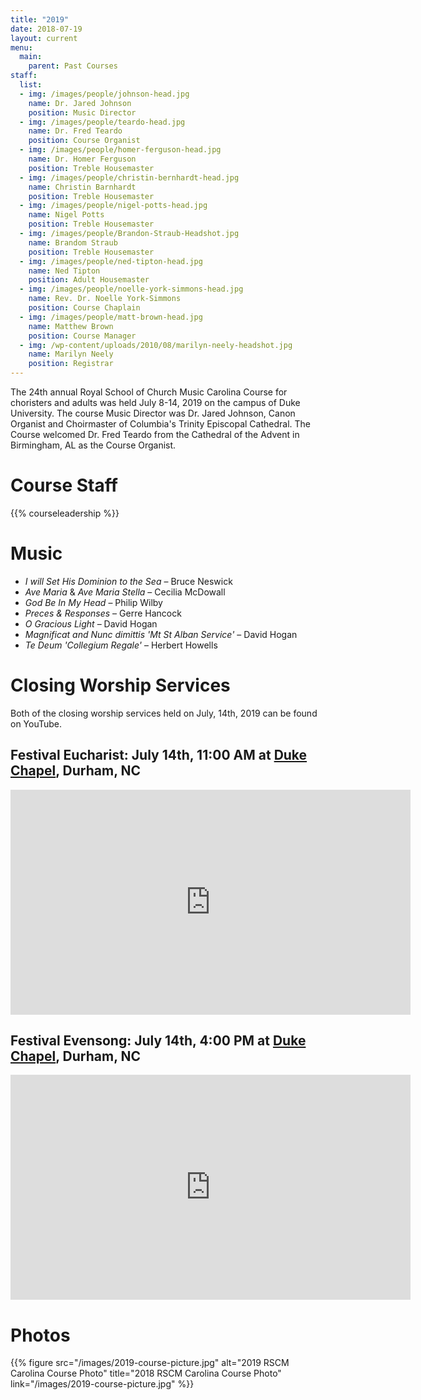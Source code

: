 ```yaml
---
title: "2019"
date: 2018-07-19
layout: current
menu:
  main:
    parent: Past Courses
staff:
  list:
  - img: /images/people/johnson-head.jpg
    name: Dr. Jared Johnson
    position: Music Director
  - img: /images/people/teardo-head.jpg
    name: Dr. Fred Teardo
    position: Course Organist
  - img: /images/people/homer-ferguson-head.jpg
    name: Dr. Homer Ferguson
    position: Treble Housemaster
  - img: /images/people/christin-bernhardt-head.jpg
    name: Christin Barnhardt
    position: Treble Housemaster
  - img: /images/people/nigel-potts-head.jpg
    name: Nigel Potts
    position: Treble Housemaster
  - img: /images/people/Brandon-Straub-Headshot.jpg
    name: Brandom Straub
    position: Treble Housemaster
  - img: /images/people/ned-tipton-head.jpg
    name: Ned Tipton
    position: Adult Housemaster
  - img: /images/people/noelle-york-simmons-head.jpg
    name: Rev. Dr. Noelle York-Simmons
    position: Course Chaplain
  - img: /images/people/matt-brown-head.jpg
    name: Matthew Brown
    position: Course Manager
  - img: /wp-content/uploads/2010/08/marilyn-neely-headshot.jpg
    name: Marilyn Neely
    position: Registrar
---
```


The 24th annual Royal School of Church Music Carolina Course for choristers and
adults was held July 8-14, 2019 on the campus of Duke University.  The
course Music Director was Dr. Jared Johnson, Canon Organist and Choirmaster
of Columbia's Trinity Episcopal Cathedral.  The Course welcomed Dr. Fred Teardo
from the Cathedral of the Advent in Birmingham, AL as the Course Organist.

# Course Staff

{{% courseleadership %}}

# Music

* *I will Set His Dominion to the Sea* – Bruce Neswick
* *Ave Maria* & *Ave Maria Stella* – Cecilia McDowall
* *God Be In My Head* – Philip Wilby
* *Preces & Responses* – Gerre Hancock
* *O Gracious Light* – David Hogan
* *Magnificat and Nunc dimittis 'Mt St Alban Service'* – David Hogan
* *Te Deum 'Collegium Regale'* – Herbert Howells

# Closing Worship Services

Both of the closing worship services held on July, 14th, 2019 can be found on
YouTube.

## Festival Eucharist: July 14th, 11:00 AM at [Duke Chapel][1], Durham, NC

<iframe width="640" height="360" src="https://www.youtube.com/embed/oQLBv__HxoM" frameborder="0" allowfullscreen></iframe>

## Festival Evensong: July 14th, 4:00 PM at [Duke Chapel][1], Durham, NC

<iframe width="640" height="360" src="https://www.youtube.com/embed/BamRSb4wMQY" frameborder="0" allowfullscreen></iframe>

# Photos

{{% figure src="/images/2019-course-picture.jpg" alt="2019 RSCM Carolina Course Photo" title="2018 RSCM Carolina Course Photo" link="/images/2019-course-picture.jpg" %}}

[1]: https://chapel.duke.edu/

